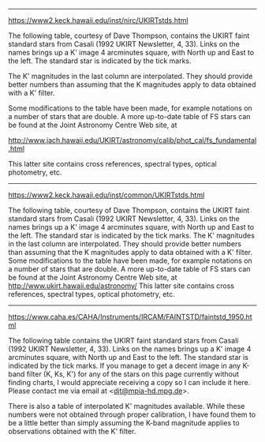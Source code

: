 ---

https://www2.keck.hawaii.edu/inst/nirc/UKIRTstds.html

The following table, courtesy of Dave Thompson, contains the UKIRT faint standard stars from Casali (1992 UKIRT Newsletter, 4, 33). Links on the names brings up a K' image 4 arcminutes square, with North up and East to the left.  The standard star is indicated by the tick marks.

The K' magnitudes in the last column are interpolated. They should provide better numbers than assuming that the K magnitudes apply to data obtained with a K' filter.

Some modifications to the table have been made, for example notations on a number of stars that are double. A more up-to-date table of FS stars can be found at the Joint Astronomy Centre Web site, at

http://www.jach.hawaii.edu/UKIRT/astronomy/calib/phot_cal/fs_fundamental.html

This latter site contains cross references, spectral types, optical photometry, etc.


----

https://www2.keck.hawaii.edu/inst/common/UKIRTstds.html

The following table, courtesy of Dave Thompson, contains the UKIRT faint standard stars from Casali (1992 UKIRT Newsletter, 4, 33). Links on the names brings up a K' image 4 arcminutes square, with North up and East to the left.  The standard star is indicated by the tick marks.
The K' magnitudes in the last column are interpolated. They should provide better numbers than assuming that the K magnitudes apply to data obtained with a K' filter.
Some modifications to the table have been made, for example notations on a number of stars that are double. A more up-to-date table of FS stars can be found at the Joint Astronomy Centre Web site, at
http://www.ukirt.hawaii.edu/astronomy/
This latter site contains cross references, spectral types, optical photometry, etc.

----

https://www.caha.es/CAHA/Instruments/IRCAM/FAINTSTD/faintstd_1950.html

The following table contains the UKIRT faint standard stars from Casali (1992 UKIRT Newsletter, 4, 33). Links on the names brings up a K' image 4 arcminutes square, with North up and East to the left.  The standard star is indicated by the tick marks.  If you manage to get a decent image in any K-band filter (K, Ks, K') for any of the stars on this page currently without finding charts, I would appreciate receiving a copy so I can include it here.  Please contact me via email at <<djt@mpia-hd.mpg.de>>.

There is also a table of interpolated K' magnitudes available.  While these numbers were not obtained through proper calibration, I have found them to be a little better than simply assuming the K-band magnitude applies to observations obtained with the K' filter.
